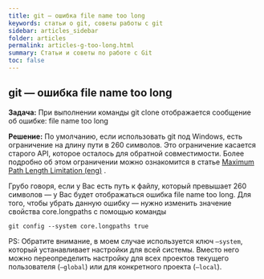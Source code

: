 ```yaml
---
title: git — ошибка file name too long
keywords: статьи о git, советы работы с git
sidebar: articles_sidebar
folder: articles
permalink: articles-g-too-long.html
summary: Статьи и советы по работе с Git
toc: false
---
```


## git — ошибка file name too long

**Задача:**  При выполнении команды git clone отображается сообщение об ошибке: file name too long

**Решение:** По умолчанию, если использовать git под Windows, есть ограничение на длину пути в 260 символов. Это ограничение касается старого API, которое осталось для обратной совместимости. Более подробно об этом ограничении можно ознакомится в статье [Maximum Path Length Limitation (eng)](https://docs.microsoft.com/en-us/windows/win32/fileio/naming-a-file#maximum-path-length-limitation) .

Грубо говоря, если у Вас есть путь к файлу, который превышает 260 символов — у Вас будет отображаться ошибка file name too long. Для того, чтобы убрать данную ошибку — нужно изменить значение свойства core.longpaths с помощью команды

`git config --system core.longpaths true`

PS: Обратите внимание, в моем случае используется ключ `—system`, который устанавливает настройки для всей системы. Вместо него можно переопределить настройку для всех проектов текущего пользователя (`—global`) или для конкретного проекта (`—local`).
 